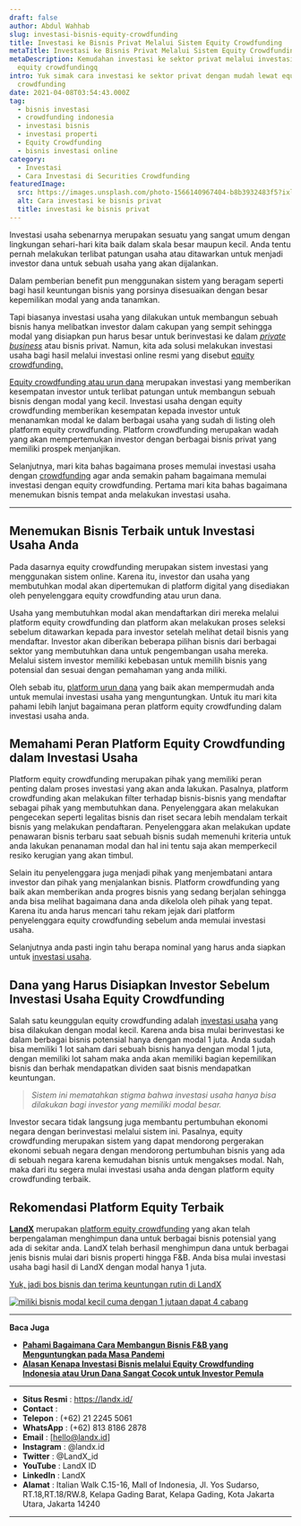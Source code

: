 ```yaml
---
draft: false
author: Abdul Wahhab
slug: investasi-bisnis-equity-crowdfunding
title: Investasi ke Bisnis Privat Melalui Sistem Equity Crowdfunding
metaTitle: Investasi ke Bisnis Privat Melalui Sistem Equity Crowdfunding
metaDescription: Kemudahan investasi ke sektor privat melalui investasi lewat
  equity crowdfundingq
intro: Yuk simak cara investasi ke sektor privat dengan mudah lewat equity
  crowdfunding
date: 2021-04-08T03:54:43.000Z
tag:
  - bisnis investasi
  - crowdfunding indonesia
  - investasi bisnis
  - investasi properti
  - Equity Crowdfunding
  - bisnis investasi online
category:
  - Investasi
  - Cara Investasi di Securities Crowdfunding
featuredImage:
  src: https://images.unsplash.com/photo-1566140967404-b8b3932483f5?ixlib=rb-1.2.1&ixid=MnwxMjA3fDB8MHxwaG90by1wYWdlfHx8fGVufDB8fHx8&auto=format&fit=crop&w=870&q=80
  alt: Cara investasi ke bisnis privat
  title: investasi ke bisnis privat
---
```

Investasi usaha sebenarnya merupakan sesuatu yang sangat umum dengan lingkungan sehari-hari kita baik dalam skala besar maupun kecil. Anda tentu pernah melakukan terlibat patungan usaha atau ditawarkan untuk menjadi investor dana untuk sebuah usaha yang akan dijalankan. 

Dalam pemberian benefit pun menggunakan sistem yang beragam seperti bagi hasil keuntungan bisnis yang porsinya disesuaikan dengan besar kepemilikan modal yang anda tanamkan.

Tapi biasanya investasi usaha yang dilakukan untuk membangun sebuah bisnis hanya melibatkan investor dalam cakupan yang sempit sehingga modal yang disiapkan pun harus besar untuk berinvestasi ke dalam  *[private business](https://landx.id/)*  atau bisnis privat. Namun, kita ada solusi melakukan investasi usaha bagi hasil melalui investasi online resmi yang disebut [equity crowdfunding.](https://landx.id/)

[Equity crowdfunding atau urun dana](https://landx.id/) merupakan investasi yang memberikan kesempatan investor untuk terlibat patungan untuk membangun sebuah bisnis dengan modal yang kecil. Investasi usaha dengan equity crowdfunding memberikan kesempatan kepada investor untuk menanamkan modal ke dalam berbagai usaha yang sudah di listing oleh platform equity crowdfunding. Platform crowdfunding merupakan wadah yang akan mempertemukan investor dengan berbagai bisnis privat yang memiliki prospek menjanjikan.

Selanjutnya, mari kita bahas bagaimana proses memulai investasi usaha dengan [crowdfunding](https://landx.id/) agar anda semakin paham bagaimana memulai investasi dengan equity crowdfunding. Pertama mari kita bahas bagaimana menemukan bisnis tempat anda melakukan investasi usaha.

- - -

## Menemukan Bisnis Terbaik untuk Investasi Usaha Anda

Pada dasarnya equity crowdfunding merupakan sistem investasi yang menggunakan sistem online. Karena itu, investor dan usaha yang membutuhkan modal akan dipertemukan di platform digital yang disediakan oleh penyelenggara equity crowdfunding atau urun dana.

Usaha yang membutuhkan modal akan mendaftarkan diri mereka melalui platform equity crowdfunding dan platform akan melakukan proses seleksi sebelum ditawarkan kepada para investor setelah melihat detail bisnis yang mendaftar. Investor akan diberikan beberapa pilihan bisnis dari berbagai sektor yang membutuhkan dana untuk pengembangan  usaha mereka. Melalui sistem investor memiliki kebebasan untuk memilih bisnis yang potensial dan sesuai dengan pemahaman yang anda miliki.

Oleh sebab itu, [platform urun dana](https://landx.id/) yang baik akan mempermudah anda untuk memulai investasi usaha yang menguntungkan. Untuk itu mari kita pahami lebih lanjut bagaimana peran platform equity crowdfunding dalam investasi usaha anda.

## Memahami Peran Platform Equity Crowdfunding dalam Investasi Usaha

Platform equity crowdfunding merupakan pihak yang memiliki peran penting dalam proses investasi yang akan anda lakukan. Pasalnya, platform crowdfunding akan melakukan filter terhadap bisnis-bisnis yang mendaftar sebagai pihak yang membutuhkan dana. Penyelenggara akan melakukan pengecekan seperti legalitas bisnis dan riset secara lebih mendalam terkait bisnis yang melakukan pendaftaran. Penyelenggara akan melakukan update penawaran bisnis terbaru saat sebuah bisnis sudah memenuhi kriteria untuk anda lakukan penanaman modal dan hal ini tentu saja akan memperkecil resiko kerugian yang akan timbul.

Selain itu penyelenggara juga menjadi pihak yang menjembatani antara investor dan pihak yang menjalankan bisnis. Platform crowdfunding yang baik akan memberikan anda progres bisnis yang sedang berjalan sehingga anda bisa melihat bagaimana dana anda dikelola oleh pihak yang tepat. Karena itu anda harus mencari tahu rekam jejak dari platform penyelenggara equity crowdfunding sebelum anda memulai investasi usaha.

Selanjutnya anda pasti ingin tahu berapa nominal yang harus anda siapkan untuk [investasi usaha](https://landx.id/).

## Dana yang Harus Disiapkan Investor Sebelum Investasi Usaha Equity Crowdfunding

Salah satu keunggulan equity crowdfunding adalah [investasi usaha](https://landx.id/) yang bisa dilakukan dengan modal kecil. Karena anda bisa mulai berinvestasi ke dalam berbagai bisnis potensial hanya dengan modal 1 juta. Anda sudah bisa memiliki 1 lot saham dari sebuah bisnis hanya dengan modal 1 juta, dengan memiliki lot saham maka anda akan memiliki bagian kepemilikan bisnis dan berhak mendapatkan dividen saat bisnis mendapatkan keuntungan.

> *Sistem ini mematahkan stigma bahwa investasi usaha hanya bisa dilakukan bagi investor yang memiliki modal besar.*

Investor secara tidak langsung juga membantu pertumbuhan ekonomi negara dengan berinvestasi melalui sistem ini. Pasalnya, equity crowdfunding merupakan sistem yang dapat mendorong pergerakan ekonomi sebuah negara dengan mendorong pertumbuhan bisnis yang ada di sebuah negara karena kemudahan bisnis untuk mengakses modal. Nah, maka dari itu segera mulai investasi usaha anda dengan platform equity crowdfunding terbaik.

## Rekomendasi Platform Equity Terbaik

**[LandX](https://landx.id/)**  merupakan [platform equity crowdfunding](https://landx.id/) yang akan telah berpengalaman menghimpun dana untuk berbagai bisnis potensial yang ada di sekitar anda. LandX telah berhasil menghimpun dana untuk berbagai jenis bisnis mulai dari bisnis properti hingga F&B. Anda bisa mulai investasi usaha bagi hasil di LandX dengan modal hanya 1 juta.

[Yuk, jadi bos bisnis dan terima keuntungan rutin di LandX](https://landx.id/project/?utm_source=Blog&utm_medium=organic+keyword&utm_campaign=blog&utm_id=Blog)

[![miliki bisnis modal kecil cuma dengan 1 jutaan dapat 4 cabang ](https://accountgram-production.sfo2.cdn.digitaloceanspaces.com/landx_ghost/2021/11/jadi-owner-bisnis-hanya-1-jutaan-dengan-cuan-yang-sangat-menjanjikan.png)](https://landx.id/project/?utm_source=Blog&utm_medium=organic+keyword&utm_campaign=blog&utm_id=Blog)

- - -

**Baca Juga**

* **[Pahami Bagaimana Cara Membangun Bisnis F&B yang Menguntungkan pada Masa Pandemi](https://landx.id/blog/apa-itu-bisnis-f-b/)**
* **[Alasan Kenapa Investasi  Bisnis melalui Equity Crowdfunding Indonesia  atau Urun Dana Sangat Cocok untuk Investor Pemula](https://landx.id/blog/equity-crowdfunding-untuk-pemula/)**

- - -

* **Situs Resmi** : <https://landx.id/>
* **Contact** :
* **Telepon** : (+62) 21 2245 5061
* **WhatsApp** : (+62) 813 8186 2878
* **Email** : \[hello@landx.id]
* **Instagram** : @landx.id
* **Twitter** : @LandX_id
* **YouTube** : LandX ID
* **LinkedIn** : LandX
* **Alamat** : Italian Walk C.15-16, Mall of Indonesia, Jl. Yos Sudarso, RT.18,RT.18/RW.8, Kelapa Gading Barat, Kelapa Gading, Kota Jakarta Utara,  Jakarta 14240

- - -